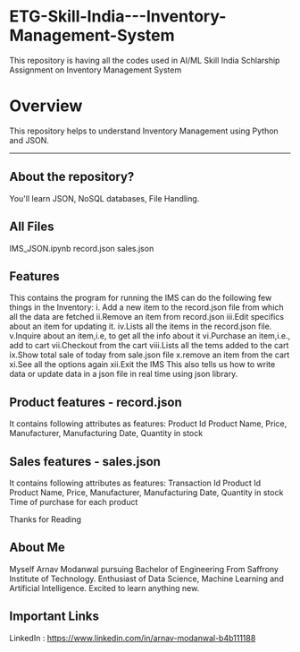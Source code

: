 # ETG-Skill-India---Inventory-Management-System
This repository is having all the codes used in AI/ML Skill India Schlarship Assignment on Inventory Management System

# Overview
This repository helps to understand Inventory Management using Python and JSON.

--------
## About the repository?
You'll learn JSON, NoSQL databases, File Handling.

## All Files
IMS_JSON.ipynb
record.json
sales.json

## Features

This contains the program for running the IMS can do the following few things in the Inventory: 
i. Add a new item to the record.json file from which all the data are fetched 
ii.Remove an item from record.json 
iii.Edit specifics about an item for updating it.
iv.Lists all the items in the record.json file.
v.Inquire about an item,i.e, to get all the info about it 
vi.Purchase an item,i.e., add to cart 
vii.Checkout from the cart 
viii.Lists all the tems added to the cart 
ix.Show total sale of today from sale.json file
x.remove an item from the cart 
xi.See all the options again 
xii.Exit the IMS 
This also tells us how to write data or update data in a json file in real time using json library.

## Product features - record.json
It contains following attributes as features:
Product Id
Product Name,
Price,
Manufacturer,
Manufacturing Date,
Quantity in stock

## Sales features - sales.json
It contains following attributes as features:
Transaction Id
Product Id
Product Name,
Price,
Manufacturer,
Manufacturing Date,
Quantity in stock
Time of purchase for each product

Thanks for Reading

## About Me
Myself Arnav Modanwal pursuing  Bachelor of Engineering From Saffrony Institute of Technology. Enthusiast of Data Science, Machine Learning and Artificial Intelligence. Excited to learn anything new.

## Important Links
LinkedIn : https://www.linkedin.com/in/arnav-modanwal-b4b111188
